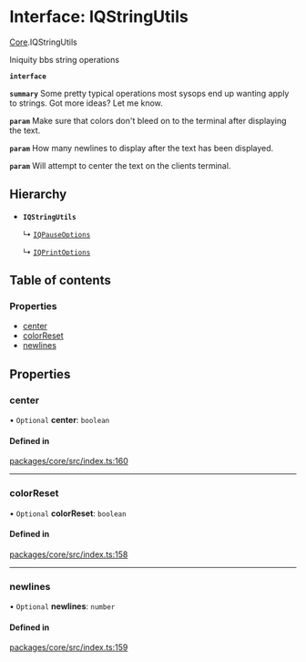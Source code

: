 # Interface: IQStringUtils

[Core](../modules/Core.md).IQStringUtils

Iniquity bbs string operations

**`interface`**

**`summary`** Some pretty typical operations most sysops end up wanting apply to strings. Got more ideas? Let me know.

**`param`** Make sure that colors don't bleed on to the terminal after displaying the text.

**`param`** How many newlines to display after the text has been displayed.

**`param`** Will attempt to center the text on the clients terminal.

## Hierarchy

- **`IQStringUtils`**

  ↳ [`IQPauseOptions`](Core.IQPauseOptions.md)

  ↳ [`IQPrintOptions`](Core.IQPrintOptions.md)

## Table of contents

### Properties

- [center](Core.IQStringUtils.md#center)
- [colorReset](Core.IQStringUtils.md#colorreset)
- [newlines](Core.IQStringUtils.md#newlines)

## Properties

### center

• `Optional` **center**: `boolean`

#### Defined in

[packages/core/src/index.ts:160](https://github.com/iniquitybbs/iniquity/blob/55edf2a/packages/core/src/index.ts#L160)

___

### colorReset

• `Optional` **colorReset**: `boolean`

#### Defined in

[packages/core/src/index.ts:158](https://github.com/iniquitybbs/iniquity/blob/55edf2a/packages/core/src/index.ts#L158)

___

### newlines

• `Optional` **newlines**: `number`

#### Defined in

[packages/core/src/index.ts:159](https://github.com/iniquitybbs/iniquity/blob/55edf2a/packages/core/src/index.ts#L159)

